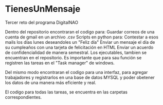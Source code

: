 # TienesUnMensaje
Tercer reto del programa DigitalNAO

Dentro del repositorio encontraran el codigo para:
Guardar correos de una cuenta de gmail en un archivo .csv
Scripts en python para:
Contestar a esos mails los días lunes deseandoles un "Feliz día" 
Enviar un mensaje el día de su cumpleaños con una tarjeta de felicitación en HTML
Enviar un acuerdo de confidencialidad de manera semestral.
Los ejecutables, tambien se encuentran en el repositorio.
Es importante que para sau función se registren las tareas en el "Task manager" de windows.

Del mismo modo encontraran el codigo para una interfaz, para agregar trabajadores y registrarlos en una base de datos MYSQL y poder obetener los datos de una manera más eficiente y real. 

El codigo para todas las tareas, se encuentra en las carpetas correspondientes.
